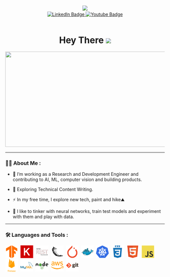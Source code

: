 <div id="header" align="center">
  <br>
  <img src="https://media.giphy.com/media/v1.Y2lkPTc5MGI3NjExNHRleTdybGl3aHBkMjVrZHZ6cHI2OTkyNWl5and4YmRuajFidjN3YiZlcD12MV9pbnRlcm5hbF9naWZfYnlfaWQmY3Q9Zw/xT39CV47COkGPZO3HG/giphy.gif" width="100"/>
</div>
<div id="badges"align="center">
  <a href="https://www.linkedin.com/in/aayushma-pant/">
    <img src="https://img.shields.io/badge/LinkedIn-blue?style=for-the-badge&logo=linkedin&logoColor=white" alt="LinkedIn Badge"/>
  </a>
  <a href="https://aayushma1.medium.com/">
    <img src="https://img.shields.io/badge/Medium-black?style=for-the-badge&logo=medium&logoColor=white" alt="Youtube Badge"/>
  </a>
</div>
<div id="header" align="center">
<img src="https://komarev.com/ghpvc/?username=Ayushma00&style=flat-square&color=blue" alt=""/>
</div>
<h1 align="center">
  Hey There
  <img src="https://media.giphy.com/media/hvRJCLFzcasrR4ia7z/giphy.gif" width="30px"/>
</h1>
<div align="center">
  <img src="https://media.giphy.com/media/v1.Y2lkPTc5MGI3NjExN2NkMjc5bWVqd2FjbnByd3U5MDc3NGY1ZXpvanMzNndqbmdtNTJ0cyZlcD12MV9pbnRlcm5hbF9naWZfYnlfaWQmY3Q9Zw/L1R1tvI9svkIWwpVYr/giphy.gif" width="600" height="300"/>
</div>

---
### :woman_technologist: About Me :
- :telescope: I’m working as a Research and Development Engineer and contributing to AI, ML, computer vision and building products.

- :seedling: Exploring Technical Content Writing.

- :zap: In my free time, I explore new tech, paint and hike⛰️
 
- :watermelon:  I like to tinker with neural networks, train test models and experiment with them and play with data.

---
### :hammer_and_wrench: Languages and Tools :
<div>
  <img src="https://github.com/devicons/devicon/blob/master/icons/tensorflow/tensorflow-original.svg"  title="Tensorflow" alt="CSS" width="40" height="40"/>&nbsp;
  <img src="https://github.com/devicons/devicon/blob/master/icons/keras/keras-original.svg"  title="keras" alt="CSS" width="40" height="40"/>&nbsp;
  <img src="https://github.com/devicons/devicon/blob/master/icons/djangorest/djangorest-original.svg"  title="django" alt="CSS" width="40" height="40"/>&nbsp;
  <img src="https://github.com/devicons/devicon/blob/master/icons/flask/flask-original.svg"  title="flask" alt="CSS" width="40" height="40"/>&nbsp;
  <img src=" https://github.com/devicons/devicon/blob/master/icons/pytorch/pytorch-original.svg"  title="pytorch" alt="CSS" width="40" height="40"/>&nbsp;
  <img src="https://github.com/devicons/devicon/blob/master/icons/docker/docker-original.svg"  title="docker" alt="CSS" width="40" height="40"/>&nbsp;
  <img src="https://github.com/devicons/devicon/blob/master/icons/kubernetes/kubernetes-original.svg" title="kubernetecs" alt="HTML" width="40" height="40"/>&nbsp;
  <img src="https://github.com/devicons/devicon/blob/master/icons/css3/css3-plain-wordmark.svg"  title="CSS3" alt="CSS" width="40" height="40"/>&nbsp;
  <img src="https://github.com/devicons/devicon/blob/master/icons/html5/html5-original.svg" title="HTML5" alt="HTML" width="40" height="40"/>&nbsp;
  <img src="https://github.com/devicons/devicon/blob/master/icons/javascript/javascript-original.svg" title="JavaScript" alt="JavaScript" width="40" height="40"/>&nbsp;
  <img src="https://github.com/devicons/devicon/blob/master/icons/firebase/firebase-plain-wordmark.svg" title="Firebase" alt="Firebase" width="40" height="40"/>&nbsp;
  <img src="https://github.com/devicons/devicon/blob/master/icons/mysql/mysql-original-wordmark.svg" title="MySQL"  alt="MySQL" width="40" height="40"/>&nbsp;
  <img src="https://github.com/devicons/devicon/blob/master/icons/nodejs/nodejs-original-wordmark.svg" title="NodeJS" alt="NodeJS" width="40" height="40"/>&nbsp;
  <img src="https://github.com/devicons/devicon/blob/master/icons/amazonwebservices/amazonwebservices-plain-wordmark.svg" title="AWS" alt="AWS" width="40" height="40"/>&nbsp;
  <img src="https://github.com/devicons/devicon/blob/master/icons/git/git-original-wordmark.svg" title="Git" **alt="Git" width="40" height="40"/>
</div>
